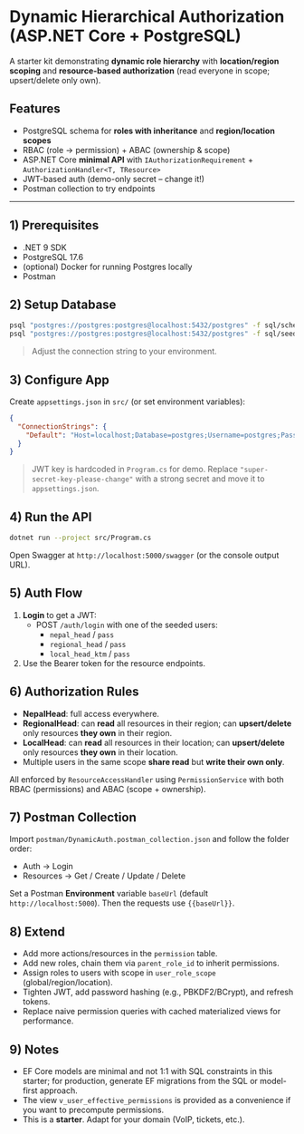 # Dynamic Hierarchical Authorization (ASP.NET Core + PostgreSQL)

A starter kit demonstrating **dynamic role hierarchy** with **location/region scoping** and **resource-based authorization** (read everyone in scope; upsert/delete only own).

## Features
- PostgreSQL schema for **roles with inheritance** and **region/location scopes**
- RBAC (role → permission) + ABAC (ownership & scope)
- ASP.NET Core **minimal API** with `IAuthorizationRequirement` + `AuthorizationHandler<T, TResource>`
- JWT-based auth (demo-only secret – change it!)
- Postman collection to try endpoints

---

## 1) Prerequisites
- .NET 9 SDK
- PostgreSQL 17.6
- (optional) Docker for running Postgres locally
- Postman

## 2) Setup Database
```bash
psql "postgres://postgres:postgres@localhost:5432/postgres" -f sql/schema.sql
psql "postgres://postgres:postgres@localhost:5432/postgres" -f sql/seed.sql
```
> Adjust the connection string to your environment.

## 3) Configure App
Create `appsettings.json` in `src/` (or set environment variables):

```json
{
  "ConnectionStrings": {
    "Default": "Host=localhost;Database=postgres;Username=postgres;Password=postgres"
  }
}
```

> JWT key is hardcoded in `Program.cs` for demo. Replace `"super-secret-key-please-change"` with a strong secret and move it to `appsettings.json`.

## 4) Run the API
```bash
dotnet run --project src/Program.cs
```
Open Swagger at `http://localhost:5000/swagger` (or the console output URL).

## 5) Auth Flow
1. **Login** to get a JWT:
   - POST `/auth/login` with one of the seeded users:
     - `nepal_head` / `pass`
     - `regional_head` / `pass`
     - `local_head_ktm` / `pass`
2. Use the Bearer token for the resource endpoints.

## 6) Authorization Rules
- **NepalHead**: full access everywhere.
- **RegionalHead**: can **read** all resources in their region; can **upsert/delete** only resources **they own** in their region.
- **LocalHead**: can **read** all resources in their location; can **upsert/delete** only resources **they own** in their location.
- Multiple users in the same scope **share read** but **write their own only**.

All enforced by `ResourceAccessHandler` using `PermissionService` with both RBAC (permissions) and ABAC (scope + ownership).

## 7) Postman Collection
Import `postman/DynamicAuth.postman_collection.json` and follow the folder order:
- Auth → Login
- Resources → Get / Create / Update / Delete

Set a Postman **Environment** variable `baseUrl` (default `http://localhost:5000`). Then the requests use `{{baseUrl}}`.

## 8) Extend
- Add more actions/resources in the `permission` table.
- Add new roles, chain them via `parent_role_id` to inherit permissions.
- Assign roles to users with scope in `user_role_scope` (global/region/location).
- Tighten JWT, add password hashing (e.g., PBKDF2/BCrypt), and refresh tokens.
- Replace naive permission queries with cached materialized views for performance.

## 9) Notes
- EF Core models are minimal and not 1:1 with SQL constraints in this starter; for production, generate EF migrations from the SQL or model-first approach.
- The view `v_user_effective_permissions` is provided as a convenience if you want to precompute permissions.
- This is a **starter**. Adapt for your domain (VoIP, tickets, etc.).
